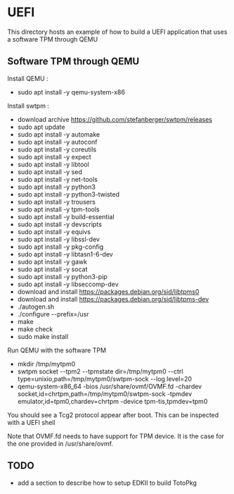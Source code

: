 # UEFI

This directory hosts an example of how to build a UEFI application that uses a software TPM through QEMU

## Software TPM through QEMU

Install QEMU :

- sudo apt install -y qemu-system-x86

Install swtpm :

- download archive <https://github.com/stefanberger/swtpm/releases>
- sudo apt update
- sudo apt install -y automake
- sudo apt install -y autoconf
- sudo apt install -y coreutils
- sudo apt install -y expect
- sudo apt install -y libtool
- sudo apt install -y sed
- sudo apt install -y net-tools
- sudo apt install -y python3
- sudo apt install -y python3-twisted
- sudo apt install -y trousers
- sudo apt install -y tpm-tools
- sudo apt install -y build-essential
- sudo apt install -y devscripts
- sudo apt install -y equivs
- sudo apt install -y libssl-dev
- sudo apt install -y pkg-config
- sudo apt install -y libtasn1-6-dev
- sudo apt install -y gawk
- sudo apt install -y socat
- sudo apt install -y python3-pip
- sudo apt install -y libseccomp-dev
- download and install <https://packages.debian.org/sid/libtpms0>
- download and install <https://packages.debian.org/sid/libtpms-dev>
- ./autogen.sh
- ./configure --prefix=/usr
- make
- make check
- sudo make install

Run QEMU with the software TPM

- mkdir /tmp/mytpm0
- swtpm socket --tpm2 --tpmstate dir=/tmp/mytpm0 --ctrl type=unixio,path=/tmp/mytpm0/swtpm-sock --log level=20
- qemu-system-x86_64 -bios /usr/share/ovmf/OVMF.fd -chardev socket,id=chrtpm,path=/tmp/mytpm0/swtpm-sock -tpmdev emulator,id=tpm0,chardev=chrtpm -device tpm-tis,tpmdev=tpm0

You should see a Tcg2 protocol appear after boot. This can be inspected with a UEFI shell

Note that OVMF.fd needs to have support for TPM device. It is the case for the one provided in /usr/share/ovmf.

## TODO

- add a section to describe how to setup EDKII to build TotoPkg
